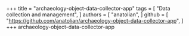 +++
title = "archaeology-object-data-collector-app"
tags = [
  "Data collection and management",
]
authors = [
  "anatolian",
]
github = [
  "https://github.com/anatolian/archaeology-object-data-collector-app",
]
+++
archaeology-object-data-collector-app

